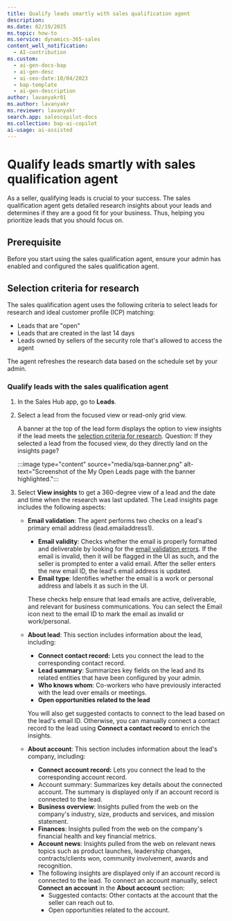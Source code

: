 ```yaml
---
title: Qualify leads smartly with sales qualification agent
description: 
ms.date: 02/19/2025
ms.topic: how-to
ms.service: dynamics-365-sales
content_well_notification:
  - AI-contribution
ms.custom:
  - ai-gen-docs-bap
  - ai-gen-desc
  - ai-seo-date:10/04/2023
  - bap-template
  - ai-gen-description
author: lavanyakr01
ms.author: lavanyakr
ms.reviewer: lavanyakr
search.app: salescopilot-docs
ms.collection: bap-ai-copilot
ai-usage: ai-assisted
---
```


# Qualify leads smartly with sales qualification agent

As a seller, qualifying leads is crucial to your success. The sales qualification agent gets detailed research insights about your leads and determines if they are a good fit for your business. Thus, helping you prioritize leads that you should focus on.

## Prerequisite

Before you start using the sales qualification agent, ensure your admin has enabled and configured the sales qualification agent.

## Selection criteria for research

The sales qualification agent uses the following criteria to select leads for research and ideal customer profile (ICP) matching:

- Leads that are "open"
- Leads that are created in the last 14 days
- Leads owned by sellers of the security role that's allowed to access the agent

The agent refreshes the research data based on the schedule set by your admin. 

### Qualify leads with the sales qualification agent

1. In the Sales Hub app, go to **Leads**.
2. Select a lead from the focused view or read-only grid view.

    A banner at the top of the lead form displays the option to view insights if the lead meets the [selection criteria for research](#selectioncriteria). Question: If they selected a lead from the focused view, do they directly land on the insights page?

    :::image type="content" source="media/sqa-banner.png" alt-text="Screenshot of the My Open Leads page with the banner highlighted.":::

3. Select **View insights** to get a 360-degree view of a lead and the date and time when the research was last updated. The Lead insights page includes the following aspects:

    - **Email validation**: The agent performs two checks on a lead's primary email address (lead.emailaddress1).
        - **Email validity**: Checks whether the email is properly formatted and deliverable by looking for the [email validation errors](work-invalid-email-addresses.md). If the email is invalid, then it will be flagged in the UI as such, and the seller is prompted to enter a valid email. After the seller enters the new email ID, the lead's email address is updated.
        - **Email type**: Identifies whether the email is a work or personal address and labels it as such in the UI.

        These checks help ensure that lead emails are active, deliverable, and relevant for business communications. You can select the Email icon next to the email ID to mark the email as invalid or work/personal. 
    
    - **About lead**: This section includes information about the lead, including:
        - **Connect contact record:** Lets you connect the lead to the corresponding contact record.
        - **Lead summary**: Summarizes key fields on the lead and its related entities that have been configured by your admin.
        - **Who knows whom**: Co-workers who have previously interacted with the lead over emails or meetings.
        - **Open opportunities related to the lead**
    
        You will also get suggested contacts to connect to the lead based on the lead's email ID. Otherwise, you can manually connect a contact record to the lead using **Connect a contact record** to enrich the insights.
    
    - **About account**: This section includes information about the lead's company, including:
        - **Connect account record:** Lets you connect the lead to the corresponding account record.
        - Account summary: Summarizes key details about the connected account. The summary is displayed only if an account record is connected to the lead.
        - **Business overview**: Insights pulled from the web on the company's industry, size, products and services, and mission statement.
        - **Finances**: Insights pulled from the web on the company's financial health and key financial metrics.
        - **Account news**: Insights pulled from the web on relevant news topics such as product launches, leadership changes, contracts/clients won, community involvement, awards and recognition.
        - The following insights are displayed only if an account record is connected to the lead. To connect an account manually, select **Connect an account** in the **About account** section:
            - Suggested contacts: Other contacts at the account that the seller can reach out to.
            - Open opportunities related to the account.